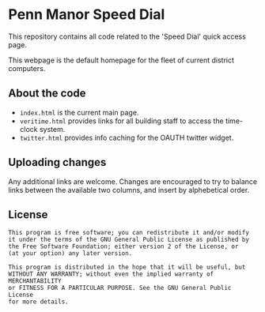 Penn Manor Speed Dial
==============
This repository contains all code related to the 'Speed Dial' quick access page.

This webpage is the default homepage for the fleet of current district computers.

About the code
--------------
- `index.html` is the current main page.
- `veritime.html` provides links for all building
staff to access the time-clock system.
- `twitter.html` provides info caching for the OAUTH
twitter widget.

Uploading changes
----------------
Any additional links are welcome. Changes are
encouraged to try to balance links between the
available two columns, and insert by alphebetical
order.

License
----------------
	This program is free software; you can redistribute it and/or modify
	it under the terms of the GNU General Public License as published by
	the Free Software Foundation; either version 2 of the License, or
	(at your option) any later version.
	
	This program is distributed in the hope that it will be useful, but
	WITHOUT ANY WARRANTY; without even the implied warranty of MERCHANTABILITY
	or FITNESS FOR A PARTICULAR PURPOSE. See the GNU General Public License
	for more details.
